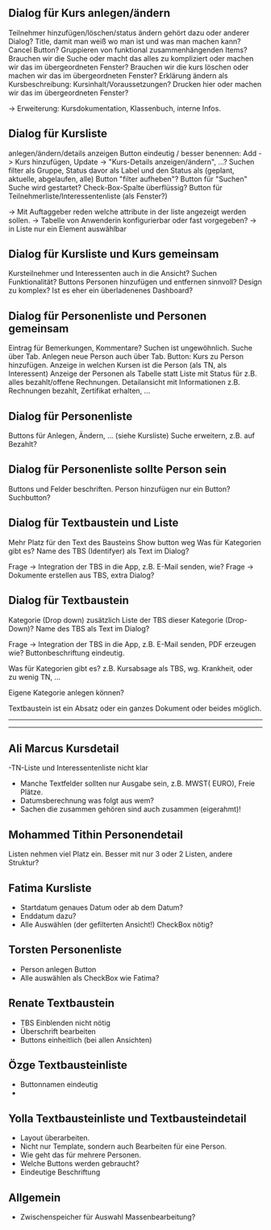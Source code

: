 Dialog für Kurs anlegen/ändern
------------------------------

Teilnehmer hinzufügen/löschen/status ändern gehört dazu oder anderer Dialog?
Title, damit man weiß wo man ist und was man machen kann?
Cancel Button?
Gruppieren von funktional zusammenhängenden Items?
Brauchen wir die Suche oder macht das alles zu kompliziert oder machen wir das im übergeordneten Fenster?
Brauchen wir die kurs löschen oder machen wir das im übergeordneten Fenster?
Erklärung ändern als Kursbeschreibung: Kursinhalt/Voraussetzungen?
Drucken hier oder machen wir das im übergeordneten Fenster?


-> Erweiterung: Kursdokumentation, Klassenbuch, interne Infos.


Dialog für Kursliste
--------------------
anlegen/ändern/details anzeigen
Button eindeutig / besser benennen: Add -> Kurs hinzufügen, Update -> "Kurs-Details anzeigen/ändern", ...?
Suchen filter als Gruppe, Status davor als Label und den Status als (geplant, aktuelle, abgelaufen, alle)
Button "filter aufheben"?
Button für "Suchen" Suche wird gestartet?
Check-Box-Spalte überflüssig?
Button für Teilnehmerliste/Interessentenliste (als Fenster?)

-> Mit Auftaggeber reden welche attribute in der liste angezeigt werden sollen.
-> Tabelle von Anwenderin konfigurierbar oder fast vorgegeben?
-> in Liste nur ein Element auswählbar

Dialog für Kursliste und Kurs gemeinsam
---------------------------------------

Kursteilnehmer und Interessenten auch in die Ansicht?
Suchen Funktionalität?
Buttons Personen hinzufügen und entfernen sinnvoll?
Design zu komplex? Ist es eher ein überladenenes Dashboard?

Dialog für Personenliste und Personen gemeinsam
------------------------------------------------

Eintrag für Bemerkungen, Kommentare?
Suchen ist ungewöhnlich. Suche über Tab.
Anlegen neue Person auch über Tab.
Button: Kurs zu Person hinzufügen.
Anzeige in welchen Kursen ist die Person (als TN, als Interessent)
Anzeige der Personen als Tabelle statt Liste mit Status für z.B. alles bezahlt/offene Rechnungen.
Detailansicht mit Informationen z.B. Rechnungen bezahlt, Zertifikat erhalten, ...

Dialog für Personenliste
-------------------------

Buttons für Anlegen, Ändern, ... (siehe Kursliste)
Suche erweitern, z.B. auf Bezahlt?

Dialog für Personenliste sollte Person sein
--------------------------------------------

Buttons und Felder beschriften.
Person hinzufügen nur ein Button?
Suchbutton?

Dialog für Textbaustein und Liste
---------------------------------

Mehr Platz für den Text des Bausteins
Show button weg
Was für Kategorien gibt es?
Name des TBS (Identifyer) als Text im Dialog?

Frage -> Integration der TBS in die App, z.B. E-Mail senden, wie?
Frage -> Dokumente erstellen aus TBS, extra Dialog?

Dialog für Textbaustein
-----------------------

Kategorie (Drop down) zusätzlich Liste der TBS dieser Kategorie (Drop-Down)?
Name des TBS als Text im Dialog?

Frage -> Integration der TBS in die App, z.B. E-Mail senden, PDF erzeugen wie?
Buttonbeschriftung eindeutig.

Was für Kategorien gibt es? z.B. Kursabsage als TBS, wg. Krankheit, oder zu wenig TN, ...

Eigene Kategorie anlegen können?

Textbaustein ist ein Absatz oder ein ganzes Dokument oder beides möglich.

---------------------------------------------------------------------
---------------------------------------------------------------------

Ali Marcus Kursdetail
----------

-TN-Liste und Interessentenliste nicht klar
- Manche Textfelder sollten nur Ausgabe sein, z.B. MWST( EURO), Freie Plätze.
- Datumsberechnung was folgt aus wem?
- Sachen die zusammen gehören sind auch zusammen (eigerahmt)!

Mohammed Tithin Personendetail
---------------

Listen nehmen viel Platz ein. Besser mit nur 3 oder 2 Listen, andere Struktur?

Fatima Kursliste
------

- Startdatum genaues Datum oder ab dem Datum?
- Enddatum dazu?
- Alle Auswählen (der gefilterten Ansicht!) CheckBox nötig?

Torsten Personenliste
-------

- Person anlegen Button
- Alle auswählen als CheckBox wie Fatima?

Renate Textbaustein
------

- TBS Einblenden nicht nötig
- Überschrift bearbeiten
- Buttons einheitlich (bei allen Ansichten)

Özge Textbausteinliste
----

- Buttonnamen eindeutig
-

Yolla Textbausteinliste und Textbausteindetail
-----

- Layout überarbeiten.
- Nicht nur Template, sondern auch Bearbeiten für eine Person.
- Wie geht das für mehrere Personen.
- Welche Buttons werden gebraucht?
- Eindeutige Beschriftung

Allgemein
---------

- Zwischenspeicher für Auswahl Massenbearbeitung?




